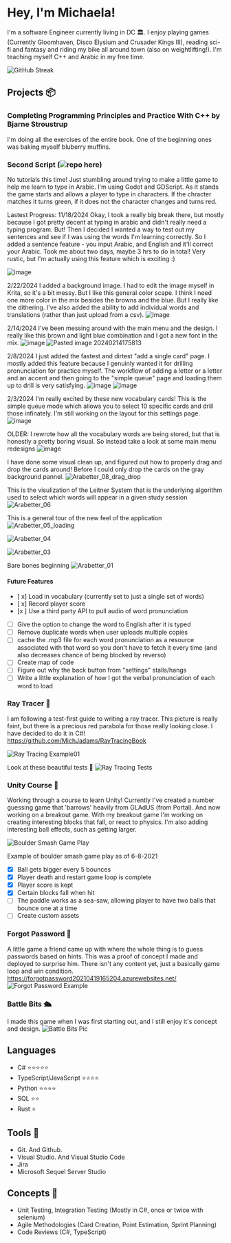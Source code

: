 ﻿# Hey, I'm Michaela! 

I'm a software Engineer currently living in DC 🏛️. I enjoy playing games (Currently Gloomhaven, Disco Elysium and Crusader Kings III), reading sci-fi and fantasy and riding my bike all around town (also on weightlifting!). I'm teaching myself C++ and Arabic in my free time. 

![GitHub Streak](https://streak-stats.demolab.com/?user=michjadams&theme=default)

## Projects 📦

### Completing Programming Principles and Practice With C++ by Bjarne Stroustrup 

I'm doing all the exercises of the entire book. One of the beginning ones was baking myself bluberry muffins. 

### Second Script (![repo here](https://github.com/MichJadams/ArabicTyping)) 
No tutorials this time! Just stumbling around trying to make a little game to help me learn to type in Arabic. I'm using Godot and GDScript. As it stands the game starts and allows a player to type in characters. If the chracter matches it turns green, if it does not the character changes and turns red. 

Lastest Progress: 
11/18/2024 Okay, I took a really big break there, but mostly because I got pretty decent at typing in arabic and didn't really need a typing program. But! Then I decided I wanted a way to test out my sentences and see if I was using the words I'm learning correctly. So I added a sentence feature - you input Arabic, and English and it'll correct your Arabic. Took me about two days, maybe 3 hrs to do in total! Very rustic, but I'm actually using this feature which is exciting :) 

![image](https://github.com/user-attachments/assets/c0261312-e22c-4491-a5cc-842b88b25fd1)

2/22/2024 I added a background image. I had to edit the image myself in Krita, so it's a bit messy. But I like this general color scape. I think I need one more color in the mix besides the browns and the blue. But I really like the dithering. I've also added the ability to add individual words and translations (rather than just upload from a csv). 
![image](https://github.com/MichJadams/MichJAdams/assets/30957743/ba83f9c4-c74a-4248-9492-1ddf36da1f2c)


2/14/2024 I've been messing around with the main menu and the design. I really like this brown and light blue combination and I got a new font in the mix. ![image](https://github.com/MichJadams/MichJAdams/assets/30957743/47b71661-4ba5-4e9c-86e3-a30e19e5f31d)
![Pasted image 20240214175813](https://github.com/MichJadams/MichJAdams/assets/30957743/d2834bad-9cba-407f-a414-e8068e90dbca)


2/8/2024 I just added the fastest and dirtest "add a single card" page. I mostly added this feature because I genuinly wanted it for drilling pronunciation for practice myself. The workflow of adding a letter or a letter and an accent and then going to the "simple queue" page and loading them up to drill is very satisfying. 
![image](https://github.com/MichJadams/MichJAdams/assets/30957743/4c64f3e8-0d97-4aab-8afd-803625fb5dc9)
![image](https://github.com/MichJadams/MichJAdams/assets/30957743/e8f8c792-7c00-463b-9802-7ab525c41ede)

2/3/2024 I'm really excited by these new vocabulary cards! This is the simple queue mode which allows you to select 10 specific cards and drill those infinately. I'm still working on the layout for this settings page.
![image](https://github.com/MichJadams/MichJAdams/assets/30957743/f7b132ba-a37e-4a62-b335-1292102401aa)

OLDER:
I rewrote how all the vocabulary words are being stored, but that is honestly a pretty boring visual. So instead take a look at some main menu redesigns 
![image](https://github.com/MichJadams/MichJAdams/assets/30957743/579f984e-3268-4203-8753-79b1b9471b1a)

I have done some visual clean up, and figured out how to properly drag and drop the cards around! Before I could only drop the cards on the gray background pannel. 
![Arabetter_08_drag_drop](https://github.com/MichJadams/MichJAdams/assets/30957743/5913f8d1-ca97-49b4-9631-bd05a2ea17ff)

This is the visulization of the Leitner System that is the underlying algorithm used to select which words will appear in a given study session
![Arabetter_06](https://github.com/MichJadams/MichJAdams/assets/30957743/2bd4e554-0695-4183-9db3-3748c0209db0)

This is a general tour of the new feel of the application
![Arabetter_05_loading](https://github.com/MichJadams/MichJAdams/assets/30957743/14f4aee1-9f55-4969-8f65-839d4b0c9e51)

![Arabetter_04](https://github.com/MichJadams/MichJAdams/assets/30957743/dd65fc4b-35d8-4545-a03c-dde7c8fc0d1e)

![Arabetter_03](https://github.com/MichJadams/MichJAdams/assets/30957743/e02389b0-99a1-4e65-9cbc-0e0126c652a4)

Bare bones beginning
![Arabetter_01](https://github.com/MichJadams/MichJAdams/assets/30957743/2d3e5886-dc6c-4c1c-a10d-9734cebaffeb)
#### Future Features 
 - [ x] Load in vocabulary (currently set to just a single set of words)
 - [ x] Record player score
 - [x ] Use a third party API to pull audio of word pronunciation
 - [ ] Give the option to change the word to English after it is typed
 - [ ] Remove duplicate words when user uploads multiple copies
 - [ ] cache the .mp3 file for each word pronunciation as a resource associated with that word so you don't have to fetch it every time (and also decreases chance of being blocked by reverso)
 - [ ] Create map of code
 - [ ] Figure out why the back button from "settings" stalls/hangs
 - [ ] Write a little explanation of how I got the verbal pronunciation of each word to load 
       
### Ray Tracer 🎨
I am following a test-first guide to writing a ray tracer. 
This picture is really faint, but there is a precious red parabola for those really looking close.
I have decided to do it in C#! 
https://github.com/MichJadams/RayTracingBook

![Ray Tracing Example01](RayTracingExample01.png)

Look at these beautiful tests 🧪
![Ray Tracing Tests](RayTracingTests.png)


### Unity Course 🎒
Working through a course to learn Unity! Currently I've created a number guessing game that 'barrows' heavily from GLAdUS (from Portal). 
And now working on a breakout game.
With my breakout game I'm working on creating interesting blocks that fall, or react to physics. 
I'm also adding interesting ball effects, such as getting larger. 

![Boulder Smash Game Play](BoulderSmashGamePlay.gif)

Example of boulder smash game play as of 6-8-2021

 - [x] Ball gets bigger every 5 bounces
 - [x] Player death and restart game loop is complete 
 - [x] Player score is kept
 - [x] Certain blocks fall when hit 
 - [ ] The paddle works as a sea-saw, allowing player to have two balls that bounce one at a time
 - [ ] Create custom assets 

### Forgot Password 🤔
A little game a friend came up with where the whole thing is to guess passwords based on hints. This was a proof of concept I made and deployed to surprise him. There isn't any content yet, just a basically game loop and win condition.
https://forgotpassword20210419165204.azurewebsites.net/
![Forgot Password Example](ForgotPasswordExample.png)

### Battle Bits 🛳
I made this game when I was first starting out, and I still enjoy it's concept and design.
![Battle Bits Pic](battleBitsPic.png)

## Languages 
- C# ⭐⭐⭐⭐⭐
- TypeScript/JavaScript ⭐⭐⭐⭐
- Python ⭐⭐⭐⭐
- SQL ⭐⭐
- Rust ⭐

## Tools 🔨
- Git. And Github. 
- Visual Studio. And Visual Studio Code
- Jira
- Microsoft Sequel Server Studio 

## Concepts 💭
- Unit Testing, Integration Testing (Mostly in C#, once or twice with selenium)
- Agile Methodologies (Card Creation, Point Estimation, Sprint Planning)
- Code Reviews (C#, TypeScript)
